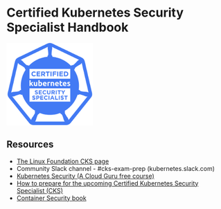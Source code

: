 # Certified Kubernetes Security Specialist Handbook

<img src="assets/kubernetes-security-specialist-logo.png" width="200">

## Resources

* [The Linux Foundation CKS page](https://training.linuxfoundation.org/certification/certified-kubernetes-security-specialist/)
* Community Slack channel - #cks-exam-prep (kubernetes.slack.com)
* [Kubernetes Security (A Cloud Guru free course)](https://acloud.guru/learn/7d2c29e7-cdb2-4f44-8744-06332f47040e)
* [How to prepare for the upcoming Certified Kubernetes Security Specialist (CKS)](https://blog.nativecloud.dev/how-to-prepare-for-the-upcoming-cks-certification/)
* [Container Security book](https://info.aquasec.com/container-security-book)
